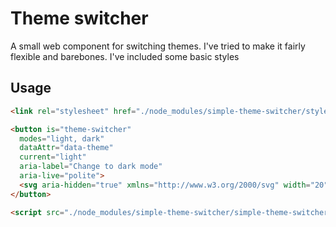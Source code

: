 # Theme switcher

A small web component for switching themes. I've tried to make it fairly flexible and barebones. I've included some basic styles

## Usage

```HTML
<link rel="stylesheet" href="./node_modules/simple-theme-switcher/styles.css" />

<button is="theme-switcher"
  modes="light, dark"
  dataAttr="data-theme"
  current="light"
  aria-label="Change to dark mode"
  aria-live="polite">
  <svg aria-hidden="true" xmlns="http://www.w3.org/2000/svg" width="20" height="20" viewBox="0 0 24 24" fill="none" stroke="#ffffff" stroke-width="2" stroke-linecap="square" stroke-linejoin="round"><circle cx="12" cy="12" r="5"/><path d="M12 1v2M12 21v2M4.2 4.2l1.4 1.4M18.4 18.4l1.4 1.4M1 12h2M21 12h2M4.2 19.8l1.4-1.4M18.4 5.6l1.4-1.4"/></svg>
</button>

<script src="./node_modules/simple-theme-switcher/simple-theme-switcher.js"></script>
```
